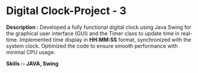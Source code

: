 # Digital Clock-Project - 3
**Description :**
                    Developed a fully functional digital clock using Java Swing for the graphical user interface (GUI) and the Timer class to update time in real-time. Implemented time display in **HH:MM:SS** format, synchronized with the system clock. Optimized the code to ensure smooth performance with minimal CPU usage. 

**Skills :- JAVA, Swing**
